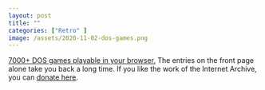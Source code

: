```yaml
---
layout: post
title: ""
categories: ["Retro" ]
image: /assets/2020-11-02-dos-games.png
---
```

[7000+ DOS games playable in your browser.](https://archive.org/details/softwarelibrary_msdos_games?&sort=-downloads&page=1) 
The entries on the front page alone take you back a long time. If you like the work of the Internet Archive, you can [donate here](https://archive.org/donate/).